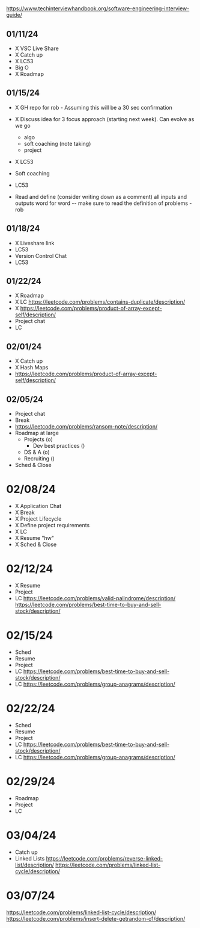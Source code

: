 #

https://www.techinterviewhandbook.org/software-engineering-interview-guide/

## 01/11/24
- X VSC Live Share
- X Catch up
- X LC53
- Big O
- X Roadmap

## 01/15/24
- X GH repo for rob - Assuming this will be a 30 sec confirmation
- X Discuss idea for 3 focus approach (starting next week). Can evolve as we go
    - algo
    - soft coaching (note taking)
    - project
- X LC53
- Soft coaching
- LC53

- Read and define (consider writing down as a comment) all inputs and outputs word for word
        -- make sure to read the definition of problems - rob

## 01/18/24
- X Liveshare link
- LC53
- Version Control Chat
- LC53

## 01/22/24
- X Roadmap
- X LC https://leetcode.com/problems/contains-duplicate/description/
- X https://leetcode.com/problems/product-of-array-except-self/description/
- Project chat
- LC

## 02/01/24
- X Catch up
- X Hash Maps
- https://leetcode.com/problems/product-of-array-except-self/description/

## 02/05/24
- Project chat
- Break
- https://leetcode.com/problems/ransom-note/description/
- Roadmap at large
    - Projects (o)
        - Dev best practices ()
    - DS & A (o)
    - Recruiting ()
- Sched & Close

# 02/08/24
- X Application Chat
- X Break
- X Project Lifecycle
- X Define project requirements
- X LC
- X Resume "hw"
- X Sched & Close

# 02/12/24
- X Resume
- Project
- LC
https://leetcode.com/problems/valid-palindrome/description/
https://leetcode.com/problems/best-time-to-buy-and-sell-stock/description/

# 02/15/24
- Sched
- Resume
- Project
- LC https://leetcode.com/problems/best-time-to-buy-and-sell-stock/description/
- LC https://leetcode.com/problems/group-anagrams/description/

# 02/22/24
- Sched
- Resume
- Project
- LC https://leetcode.com/problems/best-time-to-buy-and-sell-stock/description/
- LC https://leetcode.com/problems/group-anagrams/description/

# 02/29/24
- Roadmap
- Project
- LC

# 03/04/24
- Catch up
- Linked Lists
https://leetcode.com/problems/reverse-linked-list/description/
https://leetcode.com/problems/linked-list-cycle/description/

# 03/07/24
https://leetcode.com/problems/linked-list-cycle/description/
https://leetcode.com/problems/insert-delete-getrandom-o1/description/
